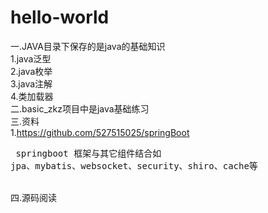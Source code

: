 # hello-world
一.JAVA目录下保存的是java的基础知识
  <br>1.java泛型
  <br>2.java枚举
  <br>3.java注解
  <br>4.类加载器
<br>二.basic_zkz项目中是java基础练习
<br>三.资料
<br>1.https://github.com/527515025/springBoot 
<br><pre>   springboot 框架与其它组件结合如 jpa、mybatis、websocket、security、shiro、cache等</pre>
<br>四.源码阅读
